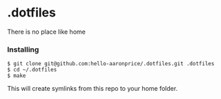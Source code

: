 # .dotfiles
There is no place like home


### Installing

```console
$ git clone git@github.com:hello-aaronprice/.dotfiles.git .dotfiles
$ cd ~/.dotfiles
$ make
```

This will create symlinks from this repo to your home folder.
